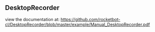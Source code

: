 ## DesktopRecorder

 view the documentation at: https://github.com/rocketbot-cl/DesktopRecorder/blob/master/example/Manual_DesktopRecorder.pdf
